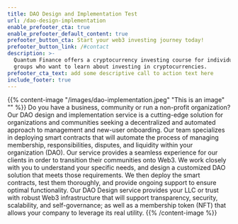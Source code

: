 ```yaml
---
title: DAO Design and Implementation Test
url: /dao-design-implementation
enable_prefooter_cta: true
enable_prefooter_default_content: true
prefooter_button_cta: Start your web3 investing journey today!
prefooter_button_link: /#contact
description: >-
  Quantum Finance offers a cryptocurrency investing course for individuals or
  groups who want to learn about investing in cryptocurrencies. 
prefooter_cta_text: add some descriptive call to action text here
include_footer: true
---
```



{{% content-image "/images/dao-implementation.jpeg" "This is an image" "" %}} 
Do you have a business, community or run a non-profit organization? Our DAO design and implementation service is a cutting-edge solution for organizations and communities seeking a decentralized and automated approach to management and new-user onboarding. Our team specializes in deploying smart contracts that will automate the process of managing membership, responsibilities, disputes, and liquidity within your organization (DAO). Our service provides a seamless experience for our clients in order to transition their communities onto Web3. We work closely with you to understand your specific needs, and design a customized DAO solution that meets those requirements. We then deploy the smart contracts, test them thoroughly, and provide ongoing support to ensure optimal functionality.  Our DAO Design service provides your LLC or trust with robust Web3 infrastructure that will support transparency, security, scalability, and self-governance; as well as a membership token (NFT) that allows your company to leverage its real utility. 
{{% /content-image %}}

